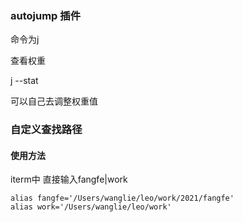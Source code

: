 ### autojump  插件

命令为j

查看权重

 j --stat

可以自己去调整权重值


### 自定义查找路径

#### 使用方法
iterm中 直接输入fangfe|work

```
alias fangfe='/Users/wanglie/leo/work/2021/fangfe'
alias work='/Users/wanglie/leo/work'

```

